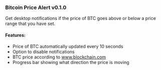 ### Bitcoin Price Alert v0.1.0
 Get desktop notifications if the price of BTC goes above or below a price range that you have set.
 
#### Features:
- Price of BTC automatically updated every 10 seconds
- Option to disable notifications
- BTC price according to www.blockchain.com
- Progress bar showing what direction the price is moving


